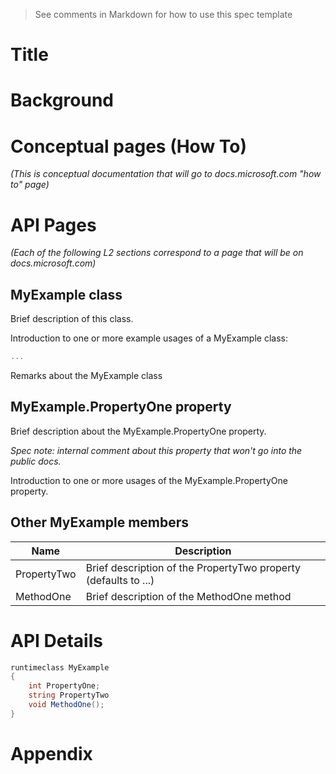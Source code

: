 <!--
    Before submitting, delete all <!-- TEMPLATE marked comments in this file,
    and the following quote banner:
-->
> See comments in Markdown for how to use this spec template

<!-- TEMPLATE
    The purpose of this spec is to describe new APIs, in a way
    that will transfer to docs.microsoft.com (DMC).

    There are two audiences for the spec. The first are people that want to evaluate and give feedback on the API, as part of
    the submission process.  When it's complete it will be incorporated into the public documentation at
    http://docs.microsoft.com (DMC).
    Hopefully we'll be able to copy it mostly verbatim. So the second audience is everyone that reads there to learn how
    and why to use this API. Some of this text also shows up in Visual Studio Intellisense.

    For example, much of the examples and descriptions in the RadialGradientBrush API spec
    (https://github.com/microsoft/microsoft-ui-xaml-specs/blob/master/active/RadialGradientBrush/RadialGradientBrush.md)
    were carried over to the public API page on DMC
    (https://docs.microsoft.com/en-us/windows/winui/api/microsoft.ui.xaml.media.radialgradientbrush?view=winui-2.5)

    Once the API is on DMC, that becomes the official copy, and this spec becomes an archive. For example if the description is updated,
    that only needs to happen on DMC and needn't be duplicated here.

    Samples:
    * New class (RadialGradientBrush):
      https://github.com/microsoft/microsoft-ui-xaml-specs/blob/master/active/RadialGradientBrush/RadialGradientBrush.md
    * New member on an existing class (UIElement.ProtectedCursor):
      https://github.com/microsoft/microsoft-ui-xaml-specs/blob/master/active/UIElement/ElementCursor.md

    Style guide:
    * Speak to the developer who will be learning/using this API.
    ("You use this to..." rather than "the developer uses this to...")
    * Use hard returns to keep the page width within ~100 columns.
    (Otherwise it's more difficult to leave comments in a GitHub PR.)
    * Talk about an API's behavior, not its implementation
    (Speak to the developer using this API, not to the team implementing this API)
    * A picture says a thousand words.
    * An example says a million words.
    * Keep examples realistic but simple; don't add unrelated complications
    (An example that passes a stream needn't show the process of launching the File-Open dialog.)

-->

Title
==

# Background

<!-- TEMPLATE
    Use this section to provide background context for the new API(s) 
    in this spec. Try to briefly provide enough information to be able to read
    the rest of the document.

    This section and the appendix are the only sections that likely
    do not get copied to DMC; they're just an aid to reading this spec.

    For example this is a place to provide a brief explanation of some dependent
    area, just explanation enough to understand this new API, rather than telling
    the reader "go read 100 pages of background information posted at ...".

    For example this section is a place to explain why you're adding this new API rather than
    usiung an existing related API.

    For a simple example see the spec for the UIElement.ProtectedCursor property
    (TBD)
    which has some of the thinking about how this Xaml API relates to existing
    Composition and WPF APIs. This is interesting background but not the kind of information
    that would land on DMC.
-->

# Conceptual pages (How To)

_(This is conceptual documentation that will go to docs.microsoft.com "how to" page)_

<!-- TEMPLATE
    All APIs have a page on DMC, some APIs or groups of APIs have an additional high level,
    conceptual page (internally called a "how-to" page). This section can be used for that content.

    For example, there are several Xaml controls for different forms of text input,
    and then there's also a conceptual pages that discusses them collectively
    (https://docs.microsoft.com/en-us/windows/uwp/design/controls-and-patterns/text-controls)

    Another way to use this section is as a draft of a blog post that introduces the new feature.

    Sometimes it's difficult to decide if text belons on a how-to page or an API page.
    It's not important to decide on that here, we can always adjust it when copying to DMC.
-->

# API Pages

_(Each of the following L2 sections correspond to a page that will be on docs.microsoft.com)_

<!-- TEMPLATE
  Notes:
  * The first line of each of these sections should become that first line on the DMC page,
    which then becomes the description you see in Intellisense.
  * Each page can have description, examples, and remarks.
    Remarks are where the documentation calls out special considerations that the developer should be aware of.
  * It can be helpful at the top of an API page (or after the Intellisense text) to add the API signature in C#
  * Add a "_Spec note: ..._" to add a note that's useful in this spec but shouldn't go to DMC.
  * Show _examples_, not _samples_; an example is a snippet, a sample is a full working app.

  It's not necessary to have a section for every class member:
  * If its purpose and usage is obvious from it's name/type, it's not necessary to include it.
  * If its purpose and usage is obvious other than a brief description, put it in a table in the "Other [class] Members" section.
-->

## MyExample class

Brief description of this class.

Introduction to one or more example usages of a MyExample class:

```c#
...

```

Remarks about the MyExample class


## MyExample.PropertyOne property

Brief description about the MyExample.PropertyOne property.

_Spec note: internal comment about this property that won't go into the public docs._

Introduction to one or more usages of the MyExample.PropertyOne property.


## Other MyExample members


| Name | Description
|-|-|
| PropertyTwo | Brief description of the PropertyTwo property (defaults to ...) |
| MethodOne | Brief description of the MethodOne method |

# API Details

```c#
runtimeclass MyExample
{
    int PropertyOne;
    string PropertyTwo
    void MethodOne();
}
```

# Appendix

<!-- TEMPLATE
  Anything else that you want to write down about implementation notes and for posterity,
  but that isn't necessary to understand the purpose and usage of the API.

  This or the Background section are a good place to describe alternative designs
  and why they were rejected.
-->
